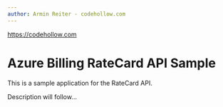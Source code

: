 ```yaml
---
author: Armin Reiter - codehollow.com
---
```


https://codehollow.com

# Azure Billing RateCard API Sample
This is a sample application for the RateCard API.

Description will follow...